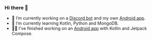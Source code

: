 ### Hi there 👋

<!--**TheJosuep/TheJosuep** is a ✨ _special_ ✨ repository because its `README.md` (this file) appears on your GitHub profile.-->

- 🔭 I’m currently working on a [Discord bot](https://github.com/TheJosuep/ChisatoBot) and my own [Android app](https://github.com/TheJosuep/NoteTasks).
- 🌱 I’m currently learning Kotlin, Python and MongoDB.
- 👷‍♂️ I've finished working on an [Android app](https://github.com/DarcoProgramador/Hartarte) with Kotlin and Jetpack Compose.
